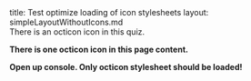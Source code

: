 <frontmatter>
title: Test optimize loading of icon stylesheets
layout: simpleLayoutWithoutIcons.md
</frontmatter>


<quiz>
  <div slot="intro">
   There is an octicon icon in this quiz.
  </div>

  <question type="checkbox" header="There is an octicon icon in this question." hint="An octicon icon is supposed to appear here ---> :octicon-git-pull-request:">
  </question>
</quiz>

**There is one octicon icon in this page content.**

**Open up console. Only octicon stylesheet should be loaded!**
